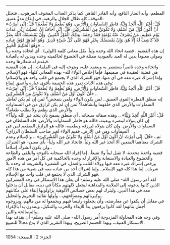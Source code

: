 ------------------------------------------------------------------------

المطعم، وأنه الضار النافع، وأنه القادر القاهر. كما يذكر العذاب المخوف
المرهوب.. فتجلل الموقف كله ظلال الجلال والرهبة، في إيقاع مدوٍّ عميق:  
«قُلْ: أَغَيْرَ اللَّهِ أَتَّخِذُ وَلِيًّا، فاطِرِ السَّماواتِ وَالْأَرْضِ، وَهُوَ يُطْعِمُ وَلا يُطْعَمُ؟ قُلْ:
إِنِّي أُمِرْتُ أَنْ أَكُونَ أَوَّلَ مَنْ أَسْلَمَ، وَلا تَكُونَنَّ مِنَ الْمُشْرِكِينَ. قُلْ: إِنِّي أَخافُ إِنْ
عَصَيْتُ رَبِّي عَذابَ يَوْمٍ عَظِيمٍ. مَنْ يُصْرَفْ عَنْهُ يَوْمَئِذٍ فَقَدْ رَحِمَهُ، وَذلِكَ الْفَوْزُ الْمُبِينُ.
وَإِنْ يَمْسَسْكَ اللَّهُ بِضُرٍّ فَلا كاشِفَ لَهُ إِلَّا هُوَ، وَإِنْ يَمْسَسْكَ بِخَيْرٍ فَهُوَ عَلى كُلِّ شَيْءٍ
قَدِيرٌ. وَهُوَ الْقاهِرُ فَوْقَ عِبادِهِ وَهُوَ الْحَكِيمُ الْخَبِيرُ» ..  
إن هذه القضية.. قضية اتخاذ الله وحده ولياً. بكل معاني كلمة (الولي) . أي
اتخاذه وحده رباً ومولى معبوداً يدين له العبد بالعبودية ممثلة في الخضوع
لحاكميته وحده ويدين له بالعبادة فيقدم له شعائرها وحده.  
واتخاذه وحده ناصراً يستنصر به ويعتمد عليه، ويتوجه إليه في الملمات.. إن
هذه القضية هي قضية العقيدة في صميمها. فإما إخلاص الولاء لله- بهذه
المعاني كلها- فهو الإسلام. وإما إشراك غيره معه في أي منها، فهو الشرك
الذي لا يجتمع في قلب واحد هو والإسلام! وفي هذه الآيات تقرر هذه الحقيقة
بأقوى عبارة وأعمق إيقاع:  
«قُلْ: أَغَيْرَ اللَّهِ أَتَّخِذُ وَلِيًّا، فاطِرِ السَّماواتِ وَالْأَرْضِ، وَهُوَ يُطْعِمُ وَلا يُطْعَمُ؟ قُلْ:
إِنِّي أُمِرْتُ أَنْ أَكُونَ أَوَّلَ مَنْ أَسْلَمَ، وَلا تَكُونَنَّ مِنَ الْمُشْرِكِينَ» ..  
إنه منطق الفطرة القوي العميق.. لمن يكون الولاء ولمن يتمحض؟ لمن إن لم يكن
لفاطر السماوات والأرض الذي خلقهما وأنشأهما؟ لمن إن لم يكن لرازق من في
السماوات والأرض الذي يطعم ولا يطلب طعاماً؟  
«قُلْ: أَغَيْرَ اللَّهِ أَتَّخِذُ وَلِيًّا» .. وهذه صفاته سبحانه.. أي منطق يسمح بأن يتخذ
غير الله ولياً؟ إن كان يتولاه لينصره ويعينه، فالله هو فاطر السماوات
والأرض، فله السلطان في السماوات والأرض. وإن كان يتولاه ليرزقه ويطعمه،
فالله هو الرازق المطعم لمن في السماوات ومن في الأرض. ففيم الولاء لغير
صاحب السلطان الرزاق؟  
ثم.. «قُلْ: إِنِّي أُمِرْتُ أَنْ أَكُونَ أَوَّلَ مَنْ أَسْلَمَ وَلا تَكُونَنَّ مِنَ الْمُشْرِكِينَ» ..
والإسلام وعدم الشرك معناهما المتعين ألا أتخذ غير الله ولياً. فاتخاذ غير
الله ولياً- بأي معنى- هو الشرك. ولن يكون الشرك إسلاماً..  
قضية واحدة محددة، لا تقبل ليناً ولا تميعاً.. إما إفراد الله سبحانه بالتوجه
والتلقي والطاعة والخضوع والعبادة والاستعانة والإقرار له وحده بالحاكمية
في كل أمر من هذه الأمور ورفض إشراك غيره معه فيها وولاء القلب والعمل، في
الشعيرة والشريعة له وحده بلا شريك.. إما هذا كله فهو الإسلام.. وإما إشراك
أحد من عباده معه في شيء من هذا كله فهو الشرك. الذي لا يجتمع في قلب واحد
مع الإسلام.  
لقد أمر رسول الله- صلى الله عليه وسلم- أن يعلن هذا الاستنكار في وجه
المشركين الذين كانوا يدعونه إلى الملاينة والمداهنة ليجعل لآلهتهم مكاناً
في دينه، مقابل أن يدخلوا معه في هذا الدين. وليترك لهم بعض خصائص الألوهية
يزاولونها إبقاء على مكانتهم وكبريائهم ومصالحهم،.. وأولها تقاليد التحريم
والتحليل..  
في مقابل أن يكفوا عن معارضته، وأن يجعلوه رئيساً فيهم ويجمعوا له من مالهم،
ويزوجوه أجمل بناتهم! لقد كانوا يرفعون يداً للإيذاء والحرب والتنكيل،
ويمدون يداً بالإغراء والمصالحة واللين..  
وفي وجه هذه المحاولة المزدوجة أُمر رسول الله- صلى الله عليه وسلم- أن يقذف
بهذا الاستنكار العنيف، وبهذا الحسم الصريح، وبهذا التقرير الذي لا يدع
مجالاً للتمييع.

------------------------------------------------------------------------

الجزء: 2 ¦ الصفحة: 1054
